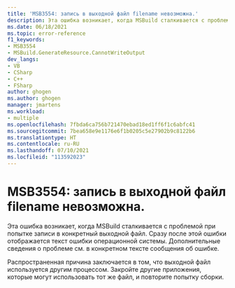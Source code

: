 ```yaml
---
title: 'MSB3554: запись в выходной файл filename невозможна.'
description: Эта ошибка возникает, когда MSBuild сталкивается с проблемой при попытке записи в конкретный выходной файл.
ms.date: 06/18/2021
ms.topic: error-reference
f1_keywords:
- MSB3554
- MSBuild.GenerateResource.CannotWriteOutput
dev_langs:
- VB
- CSharp
- C++
- FSharp
author: ghogen
ms.author: ghogen
manager: jmartens
ms.workload:
- multiple
ms.openlocfilehash: 7fbda6ca756b721470ebad18ed1ff6f1c6abfc41
ms.sourcegitcommit: 7bea658e9e1176e6f1b0205c5e27902b9c8122b6
ms.translationtype: HT
ms.contentlocale: ru-RU
ms.lasthandoff: 07/10/2021
ms.locfileid: "113592023"
---
```

# <a name="msb3554-cannot-write-to-the-output-file-filename"></a>MSB3554: запись в выходной файл filename невозможна.

Эта ошибка возникает, когда MSBuild сталкивается с проблемой при попытке записи в конкретный выходной файл. Сразу после этой ошибки отображается текст ошибки операционной системы. Дополнительные сведения о проблеме см. в конкретном тексте сообщения об ошибке.

Распространенная причина заключается в том, что выходной файл используется другим процессом. Закройте другие приложения, которые могут использовать тот же файл, и повторите попытку сборки.

